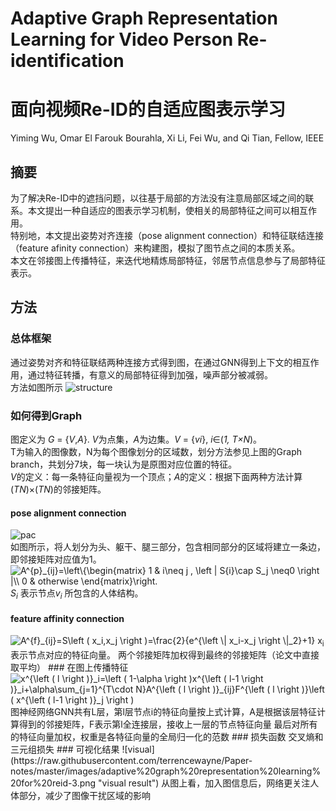 # Adaptive Graph Representation Learning for Video Person Re-identification
# 面向视频Re-ID的自适应图表示学习
Yiming Wu, Omar El Farouk Bourahla, Xi Li, Fei Wu, and Qi Tian, Fellow, IEEE  
## 摘要
为了解决Re-ID中的遮挡问题，以往基于局部的方法没有注意局部区域之间的联系。本文提出一种自适应的图表示学习机制，使相关的局部特征之间可以相互作用。  
特别地，本文提出姿势对齐连接（pose alignment connection）和特征联结连接（feature afinity connection）来构建图，模拟了图节点之间的本质关系。  
本文在邻接图上传播特征，来迭代地精炼局部特征，邻居节点信息参与了局部特征表示。
## 方法
### 总体框架
通过姿势对齐和特征联结两种连接方式得到图，在通过GNN得到上下文的相互作用，通过特征转播，有意义的局部特征得到加强，噪声部分被减弱。  
方法如图所示
![structure](https://raw.githubusercontent.com/terrencewayne/Paper-notes/master/images/adaptive%20graph%20representation%20learning%20for%20reid-1.png "structure")
### 如何得到Graph
图定义为 *G* = {*V*,*A*}. *V*为点集，*A*为边集。*V* = {*vi*}, *i*∈(*1, T×N*)。  
T为输入的图像数，N为每个图像划分的区域数，划分方法参见上图的Graph branch，共划分7块，每一块认为是原图对应位置的特征。  
*V*的定义：每一条特征向量视为一个顶点；*A*的定义：根据下面两种方法计算(*TN*)×(*TN*)的邻接矩阵。
#### pose alignment connection
![pac](https://raw.githubusercontent.com/terrencewayne/Paper-notes/master/images/adaptive%20graph%20representation%20learning%20for%20reid-2.png "pose alignment connection")  
如图所示，将人划分为头、躯干、腿三部分，包含相同部分的区域将建立一条边，即邻接矩阵对应值为1。 
<img src="https://latex.codecogs.com/gif.latex?A^{p}_{ij}=\left\{\begin{matrix}&space;1&space;&&space;i\neq&space;j&space;,&space;\left&space;|&space;S{i}\cap&space;S_j&space;\neq0&space;\right&space;|\\&space;0&space;&&space;otherwise&space;\end{matrix}\right." title="A^{p}_{ij}=\left\{\begin{matrix} 1 & i\neq j , \left | S{i}\cap S_j \neq0 \right |\\ 0 & otherwise \end{matrix}\right." />  
*S*<sub>*i*</sub> 表示节点*v*<sub>*i*</sub> 所包含的人体结构。
#### feature affinity connection
<img src="https://latex.codecogs.com/gif.latex?A^{f}_{ij}=S\left&space;(&space;x_i,x_j&space;\right&space;)=\frac{2}{e^{\left&space;\|&space;x_i-x_j&space;\right&space;\|_2}&plus;1}" title="A^{f}_{ij}=S\left ( x_i,x_j \right )=\frac{2}{e^{\left \| x_i-x_j \right \|_2}+1}" />  
x<sub>i</sub> 表示节点对应的特征向量。  
两个邻接矩阵加权得到最终的邻接矩阵（论文中直接取平均）
### 在图上传播特征
<img src="https://latex.codecogs.com/gif.latex?x^{\left&space;(&space;l&space;\right&space;)}_i=\left&space;(&space;1-\alpha&space;\right&space;)x^{\left&space;(&space;l-1&space;\right&space;)}_i&plus;\alpha\sum_{j=1}^{T\cdot&space;N}A^{\left&space;(&space;l&space;\right&space;)}_{ij}F^{\left&space;(&space;l&space;\right&space;)}\left&space;(&space;x^{\left&space;(&space;l-1&space;\right&space;)}_j&space;\right&space;)" title="x^{\left ( l \right )}_i=\left ( 1-\alpha \right )x^{\left ( l-1 \right )}_i+\alpha\sum_{j=1}^{T\cdot N}A^{\left ( l \right )}_{ij}F^{\left ( l \right )}\left ( x^{\left ( l-1 \right )}_j \right )" />  
图神经网络GNN共有L层，第l层节点i的特征向量按上式计算，A是根据该层特征计算得到的邻接矩阵，F表示第l全连接层，接收上一层的节点特征向量  
最后对所有的特征向量加权，权重是各特征向量的全局归一化的范数  
### 损失函数
交叉熵和三元组损失  
### 可视化结果
![visual](https://raw.githubusercontent.com/terrencewayne/Paper-notes/master/images/adaptive%20graph%20representation%20learning%20for%20reid-3.png "visual result")  
从图上看，加入图信息后，网络更关注人体部分，减少了图像干扰区域的影响
